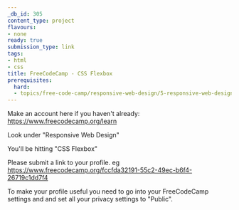```yaml
---
_db_id: 305
content_type: project
flavours:
- none
ready: true
submission_type: link
tags:
- html
- css
title: FreeCodeCamp - CSS Flexbox
prerequisites:
  hard:
  - topics/free-code-camp/responsive-web-design/5-responsive-web-design-principles
---
```


Make an account here if you haven't already: https://www.freecodecamp.org/learn

Look under "Responsive Web Design"

You'll be hitting "CSS Flexbox"

Please submit a link to your profile. eg https://www.freecodecamp.org/fccfda32191-55c2-49ec-b6f4-26719c1dd7f4

To make your profile useful you need to go into your FreeCodeCamp settings and and set all your privacy settings to "Public".